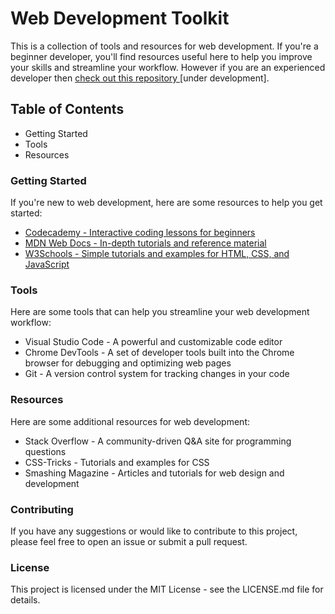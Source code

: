 
<h1> Web Development Toolkit </h1>
This is a collection of tools and resources for web development. If you're a beginner developer, you'll find resources useful here to help you improve your skills and streamline your workflow. However if you are an experienced developer then <a href="https://github.com/Lakshya-GG" target="_blank">  check out this repository </a> [under development].

## Table of Contents 
<ul>
<li> Getting Started </li>
<li> Tools </li>
<li> Resources </li>
</ul>

### Getting Started
If you're new to web development, here are some resources to help you get started:

<ul>
<li> <a href = "https://www.youtube.com/@codecademy"> Codecademy - Interactive coding lessons for beginners </a> </li>
<li> <a href="https://developer.mozilla.org/en-US/docs/Learn/Getting_started_with_the_web" target="_top"> MDN Web Docs - In-depth tutorials and reference material </a></li> 
<li>  <a href="https://www.w3schools.com/whatis/" target="_top"> W3Schools - Simple tutorials and examples for HTML, CSS, and JavaScript </a> </li>
</ul>

### Tools
Here are some tools that can help you streamline your web development workflow:
<ul>
<li>Visual Studio Code - A powerful and customizable code editor</li>
<li>Chrome DevTools - A set of developer tools built into the Chrome browser for debugging and optimizing web pages</li>
<li>Git - A version control system for tracking changes in your code</li>
</ul>

### Resources
Here are some additional resources for web development:
<ul>
<li>Stack Overflow - A community-driven Q&A site for programming questions</li>
<li>CSS-Tricks - Tutorials and examples for CSS</li>
<li>Smashing Magazine - Articles and tutorials for web design and development</li>
</ul>

### Contributing
If you have any suggestions or would like to contribute to this project, please feel free to open an issue or submit a pull request.

### License
This project is licensed under the MIT License - see the LICENSE.md file for details.
